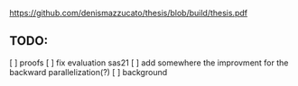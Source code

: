 https://github.com/denismazzucato/thesis/blob/build/thesis.pdf

## TODO:

[ ] proofs
[ ] fix evaluation sas21
[ ] add somewhere the improvment for the backward parallelization(?)
[ ] background
